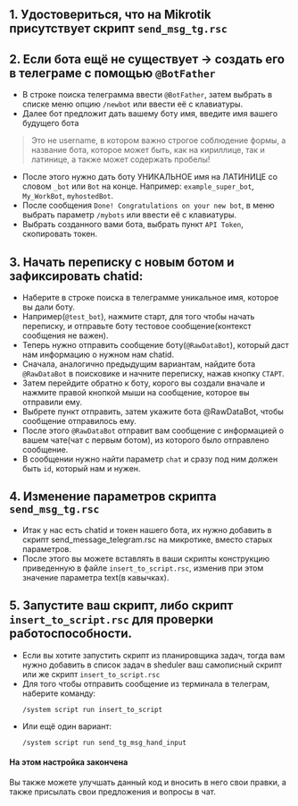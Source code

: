 ## 1. Удостовериться, что на Mikrotik присутствует скрипт `send_msg_tg.rsc`
## 2. Если бота ещё не существует -> создать его в телеграме с помощью `@BotFather`
 - В строке поиска телеграмма ввести `@BotFather`, затем выбрать в списке меню опцию `/newbot` или ввести её с клавиатуры.
 - Далее бот предложит дать вашему боту имя, введите имя вашего будущего бота
> Это не username, в котором важно строгое соблюдение формы, а название бота, которое может быть, как на кириллице, так и латинице, а также может содержать пробелы!
 - После этого нужно дать боту УНИКАЛЬНОЕ имя на ЛАТИНИЦЕ со словом `_bot` или `Bot` на конце. Например: `example_super_bot`, `My_WorkBot`, `myhostedBot`.
 - После сообщения `Done! Congratulations on your new bot`, в меню выбрать параметр `/mybots` или ввести её с клавиатуры.
 - Выбрать созданного вами бота, выбрать пункт `API Token`, скопировать токен.
## 3. Начать переписку с новым ботом и зафиксировать chatid:
 - Наберите в строке поиска в телеграмме уникальное имя, которое вы дали боту.
 - Например(`@test_bot`), нажмите старт, для того чтобы начать переписку, и отправьте боту тестовое сообщение(контекст сообщения не важен).
 - Теперь нужно отправить сообщение боту(`@RawDataBot`), который даст нам информацию о нужном нам chatid.
 - Сначала, аналогично предыдущим вариантам, найдите бота `@RawDataBot` в поисковике и начните переписку, нажав кнопку `СТАРТ`.
 - Затем перейдите обратно к боту, корого вы создали вначале и нажмите правой кнопкой мыши на сообщение, которое вы отправили ему.
 - Выбрете пункт отправить, затем укажите бота @RawDataBot, чтобы сообщение отправилось ему.
 - После этого `@RawDataBot` отправит вам сообщение с информацией о вашем чате(чат с первым ботом), из которого было отправлено сообщение.
 - В сообщении нужно найти параметр `chat` и сразу под ним должен быть `id`, который нам и нужен.
## 4. Изменение параметров скрипта `send_msg_tg.rsc`
 - Итак у нас есть chatid и токен нашего бота, их нужно добавить в скрипт send_message_telegram.rsc на микротике, вместо старых параметров.
 - После этого вы можете вставлять в ваши скрипты конструкцию приведенную в файле `insert_to_script.rsc`, изменив при этом значение параметра text(в кавычках).
## 5. Запустите ваш скрипт, либо скрипт `insert_to_script.rsc` для проверки работоспособности.
 - Если вы хотите запустить скрипт из планировщика задач, тогда вам нужно добавить в список задач в sheduler ваш самописный скрипт или же скрипт `insert_to_script.rsc`
 - Для того чтобы отправить сообщение из терминала в телеграм, наберите команду:
   ```mikrotikscript:
   /system script run insert_to_script
   ```
- Или ещё один вариант:
   ```mikrotikscript:
   /system script run send_tg_msg_hand_input
   ```

#### На этом настройка закончена
Вы также можете улучшать данный код и вносить в него свои правки, а также присылать свои предложения и вопросы в чат.
